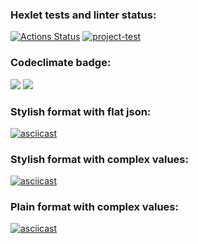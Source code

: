 ### Hexlet tests and linter status:
[![Actions Status](https://github.com/Mirdalan-p/python-project-50/workflows/hexlet-check/badge.svg)](https://github.com/Mirdalan-p/python-project-50/actions)
[![project-test](https://github.com/Mirdalan-p/python-project-50/actions/workflows/project-test.yml/badge.svg)](https://github.com/Mirdalan-p/python-project-50/actions/workflows/project-test.yml)

### Codeclimate badge:
<a href="https://codeclimate.com/github/Mirdalan-p/python-project-50/maintainability"><img src="https://api.codeclimate.com/v1/badges/dc2ccd125d1ae66db4aa/maintainability" /></a>
<a href="https://codeclimate.com/github/Mirdalan-p/python-project-50/test_coverage"><img src="https://api.codeclimate.com/v1/badges/dc2ccd125d1ae66db4aa/test_coverage" /></a>

### Stylish format with flat json:
[![asciicast](https://asciinema.org/a/537316.svg)](https://asciinema.org/a/537316)

### Stylish format with complex values:
[![asciicast](https://asciinema.org/a/541604.svg)](https://asciinema.org/a/541604)

### Plain format with complex values:
[![asciicast](https://asciinema.org/a/542192.svg)](https://asciinema.org/a/542192)
